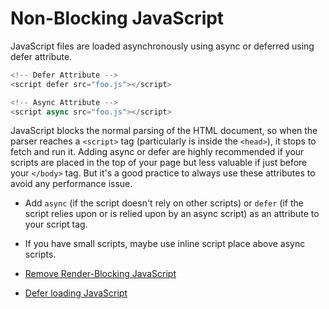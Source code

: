 # Non-Blocking JavaScript

JavaScript files are loaded asynchronously using async or deferred using defer attribute.

```javascript
<!-- Defer Attribute -->
<script defer src="foo.js"></script>

<!-- Async Attribute -->
<script async src="foo.js"></script>
```

JavaScript blocks the normal parsing of the HTML document, so when the parser reaches a `<script>` tag (particularly is inside the `<head>`), it stops to fetch and run it. Adding async or defer are highly recommended if your scripts are placed in the top of your page but less valuable if just before your `</body>` tag. But it's a good practice to always use these attributes to avoid any performance issue.

- Add `async` (if the script doesn't rely on other scripts) or `defer` (if the script relies upon or is relied upon by an async script) as an attribute to your script tag.
- If you have small scripts, maybe use inline script place above async scripts.

- [Remove Render-Blocking JavaScript](https://developers.google.com/speed/docs/insights/BlockingJS)
- [Defer loading JavaScript](https://varvy.com/pagespeed/defer-loading-javascript.html)
